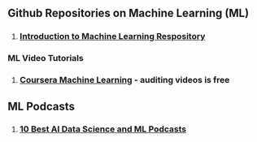 ## Github Repositories on Machine Learning (ML)
1. ### [Introduction to Machine Learning Respository](https://github.com/m-clark/introduction-to-machine-learning)

### ML Video Tutorials
1. ### [Coursera Machine Learning](https://www.coursera.org/learn/machine-learning) - auditing videos is free

## ML Podcasts
1. ### [10 Best AI Data Science and ML Podcasts](https://medium.com/startup-grind/the-10-best-ai-data-science-and-machine-learning-podcasts-d7495cfb127c)
